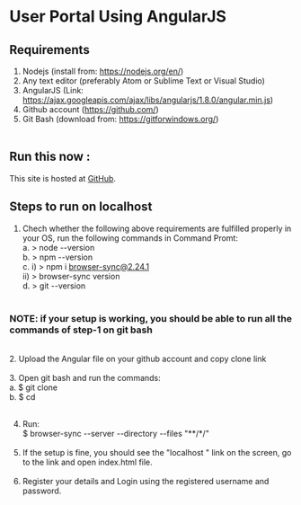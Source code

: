 # User Portal Using AngularJS<br>
## Requirements
1. Nodejs 
(install from: https://nodejs.org/en/) <br>
2. Any text editor (preferably Atom or Sublime Text or Visual Studio) <br>
3. AngularJS
(Link: https://ajax.googleapis.com/ajax/libs/angularjs/1.8.0/angular.min.js) <br>
4. Github account (https://github.com/) <br>
5. Git Bash (download from: https://gitforwindows.org/) <br> <br>

## Run this now : 
This site is hosted at [GitHub](https://shumbul.github.io/user-portal/).

## Steps to run on localhost
1. Chech whether the following above requirements are fulfilled properly in your OS, run the following commands in Command Promt:<br>
a. > node --version <br>
b. > npm --version  <br>
c.	i) > npm i browser-sync@2.24.1 <br>
	ii) > browser-sync version <br>
d. > git --version  <br> <br>
### NOTE: if your setup is working, you should be able to run all the commands of step-1 on git bash
<br>
2. Upload the Angular file on your github account and copy clone link <br><br>
3. Open git bash and run the commands: <br>
a.  $ git clone <clone_link> <br>
b.  $ cd <filename> <br><br>

4. Run: <br>
 $ browser-sync --server --directory --files "**/*/"
<br><br>
5. If the setup is fine, you should see the "localhost " link on the screen, go to the link and open index.html file. <br><br>
6. Register your details and Login using the registered username and password. <br>

